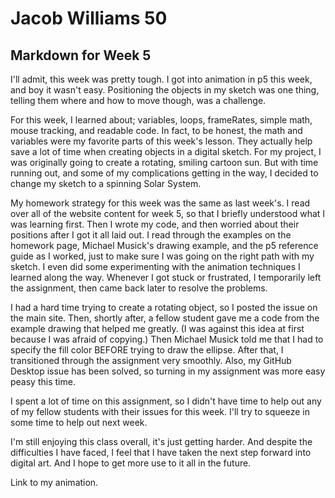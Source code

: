 # Jacob Williams 50
## Markdown for Week 5

I'll admit, this week was pretty tough.  I got into animation in p5 this week, and boy it wasn't easy.  Positioning the objects in my sketch was one thing, telling them where and how to move though, was a challenge.

For this week, I learned about; variables, loops, frameRates, simple math, mouse tracking, and readable code.  In fact, to be honest, the math and variables were my favorite parts of this week's lesson.  They actually help save a lot of time when creating objects in a digital sketch.  For my project, I was originally going to create a rotating, smiling cartoon sun.  But with time running out, and some of my complications getting in the way, I decided to change my sketch to a spinning Solar System.

My homework strategy for this week was the same as last week's.  I read over all of the website content for week 5, so that I briefly understood what I was learning first.  Then I wrote my code, and then worried about their positions after I got it all laid out.  I read through the examples on the homework page, Michael Musick's drawing example, and the p5 reference guide as I worked, just to make sure I was going on the right path with my sketch.  I even did some experimenting with the animation techniques I learned along the way.  Whenever I got stuck or frustrated, I temporarily left the assignment, then came back later to resolve the problems.

I had a hard time trying to create a rotating object, so I posted the issue on the main site.  Then, shortly after, a fellow student gave me a code from the example drawing that helped me greatly.  (I was against this idea at first because I was afraid of copying.)  Then Michael Musick told me that I had to specify the fill color BEFORE trying to draw the ellipse.  After that, I transitioned through the assignment very smoothly.  Also, my GitHub Desktop issue has been solved, so turning in my assignment was more easy peasy this time.

I spent a lot of time on this assignment, so I didn't have time to help out any of my fellow students with their issues for this week.  I'll try to squeeze in some time to help out next week.

I'm still enjoying this class overall, it's just getting harder.  And despite the difficulties I have faced, I feel that I have taken the next step forward into digital art.  And I hope to get more use to it all in the future.

Link to my animation.
